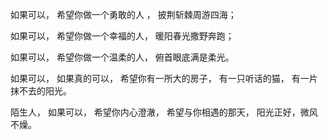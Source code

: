 如果可以，
希望你做一个勇敢的人 ，
披荆斩棘周游四海；

如果可以，
希望你做一个幸福的人，
暖阳春光撒野奔跑；

如果可以，
希望你做一个温柔的人，
俯首眼底满是柔光。


如果可以，
如果真的可以，
希望你有一所大的房子，
有一只听话的猫，
有一片抹不去的阳光。

陌生人，
如果可以，
希望你内心澄澈，
希望与你相遇的那天，
阳光正好，微风不燥。
